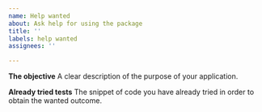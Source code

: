 ```yaml
---
name: Help wanted
about: Ask help for using the package
title: ''
labels: help wanted
assignees: ''

---
```


**The objective**
A clear description of the purpose of your application.

**Already tried tests**
The snippet of code you have already tried in order to obtain the wanted outcome.
